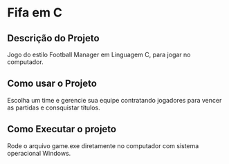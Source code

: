 # Fifa em C

## Descrição do Projeto 
  Jogo do estilo Football Manager em Linguagem C, para jogar no computador.
  
## Como usar o Projeto 
  Escolha um time e gerencie sua equipe contratando jogadores para vencer as partidas e consquistar títulos. 
  
## Como Executar o projeto

  Rode o arquivo game.exe diretamente no computador com sistema operacional Windows.

